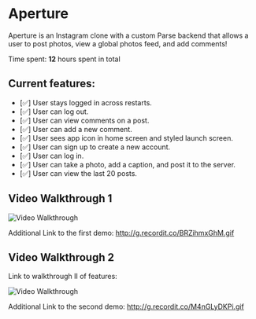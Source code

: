 # Aperture

Aperture is an Instagram clone with a custom Parse backend that allows a user to post photos, view a global photos feed, and add comments!

Time spent: **12** hours spent in total

## Current features:

- [✅] User stays logged in across restarts.
- [✅] User can log out.
- [✅] User can view comments on a post.
- [✅] User can add a new comment.
- [✅] User sees app icon in home screen and styled launch screen.
- [✅] User can sign up to create a new account.
- [✅] User can log in.
- [✅] User can take a photo, add a caption, and post it to the server.
- [✅] User can view the last 20 posts. 

## Video Walkthrough 1

<img src='http://g.recordit.co/BRZihmxGhM.gif' title='Video Walkthrough' width='' alt='Video Walkthrough' />

Additional Link to the first demo: http://g.recordit.co/BRZihmxGhM.gif

## Video Walkthrough 2

Link to walkthrough II of features:

<img src='http://g.recordit.co/qKXxJO2CWZ.gif' title='Video Walkthrough' width='' alt='Video Walkthrough' />

Additional Link to the second demo: http://g.recordit.co/M4nGLyDKPi.gif
